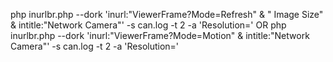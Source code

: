 php inurlbr.php --dork 'inurl:"ViewerFrame?Mode=Refres­h" & " Image Size" & intitle:"Network Camera"' -s can.log -t 2 -a 'Resolution='
OR
php inurlbr.php --dork 'inurl:"ViewerFrame?Mode=Motion­" & intitle:"Network Camera"' -s can.log -t 2 -a 'Resolution='
